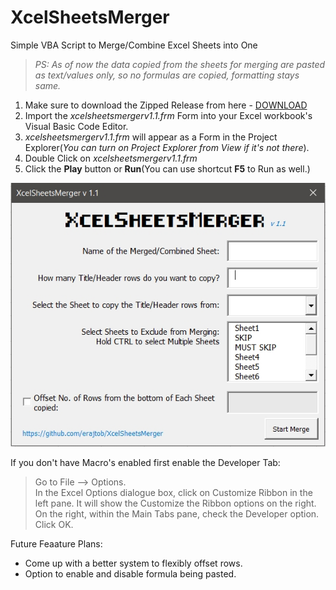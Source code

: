 # XcelSheetsMerger
 Simple VBA Script to Merge/Combine Excel Sheets into One
 >*PS: As of now the data copied from the sheets for merging are pasted as text/values only, so no formulas are copied, formatting stays same.*

1. Make sure to download the Zipped Release from here - [DOWNLOAD](https://github.com/erajtob/XcelSheetsMerger/releases/tag/v1.1)
2. Import the *xcelsheetsmergerv1.1.frm* Form into your Excel workbook's Visual Basic Code Editor.
3. *xcelsheetsmergerv1.1.frm* will appear as a Form in the Project Explorer(*You can turn on Project Explorer from View if it's not there*).
4. Double Click on *xcelsheetsmergerv1.1.frm*
5. Click the **Play** button or **Run**(You can use shortcut **F5** to Run as well.)

![GitHub Logo](https://github.com/erajtob/XcelSheetsMerger/blob/main/screen.jpg)  

If you don't have Macro's enabled first enable the Developer Tab:  
> Go to File –> Options.  
> In the Excel Options dialogue box, click on Customize Ribbon in the left pane. It will show the Customize the Ribbon options on the right.  
> On the right, within the Main Tabs pane, check the Developer option.  
> Click OK.  

Future Feaature Plans:
 * Come up with a better system to flexibly offset rows.
 * Option to enable and disable formula being pasted.
